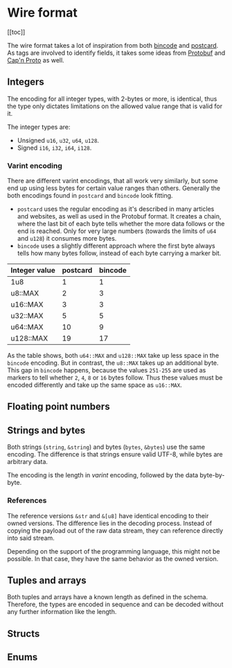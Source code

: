 # Wire format

[[toc]]

The wire format takes a lot of inspiration from both [bincode](https://github.com/bincode-org/bincode) and [postcard](https://github.com/jamesmunns/postcard). As tags are involved to identify fields, it takes some ideas from [Protobuf](https://protobuf.dev) and [Cap'n Proto](https://capnproto.org) as well.

## Integers

The encoding for all integer types, with 2-bytes or more, is identical, thus the type only dictates limitations on the allowed value range that is valid for it.

The integer types are:

- Unsigned `u16`, `u32`, `u64`, `u128`.
- Signed `i16`, `i32`, `i64`, `i128`.

### Varint encoding

There are different varint encodings, that all work very similarly, but some end up using less bytes for certain value ranges than others. Generally the both encodings found in `postcard` and `bincode` look fitting.

- `postcard` uses the regular encoding as it's described in many articles and websites, as well as used in the Protobuf format. It creates a chain, where the last bit of each byte tells whether the more data follows or the end is reached. Only for very large numbers (towards the limits of `u64` and `u128`) it consumes more bytes.
- `bincode` uses a slightly different approach where the first byte always tells how many bytes follow, instead of each byte carrying a marker bit.

| Integer value | postcard | bincode |
| ------------- | -------- | ------- |
| 1u8           | 1        | 1       |
| u8::MAX       | 2        | 3       |
| u16::MAX      | 3        | 3       |
| u32::MAX      | 5        | 5       |
| u64::MAX      | 10       | 9       |
| u128::MAX     | 19       | 17      |

As the table shows, both `u64::MAX` and `u128::MAX` take up less space in the `bincode` encoding. But in contrast, the `u8::MAX` takes up an additional byte. This gap in `bincode` happens, because the values `251-255` are used as markers to tell whether `2`, `4`, `8` or `16` bytes follow. Thus these values must be encoded differently and take up the same space as `u16::MAX`.

## Floating point numbers

## Strings and bytes

Both strings (`string`, `&string`) and bytes (`bytes`, `&bytes`) use the same encoding. The difference is that strings ensure valid UTF-8, while bytes are arbitrary data.

The encoding is the length in _varint_ encoding, followed by the data byte-by-byte.

### References

The reference versions `&str` and `&[u8]` have identical encoding to their owned versions. The difference lies in the decoding process. Instead of copying the payload out of the raw data stream, they can reference directly into said stream.

Depending on the support of the programming language, this might not be possible. In that case, they have the same behavior as the owned version.

## Tuples and arrays

Both tuples and arrays have a known length as defined in the schema. Therefore, the types are encoded in sequence and can be decoded without any further information like the length.

## Structs

## Enums

